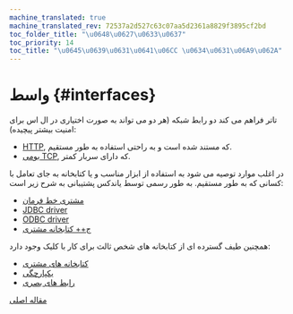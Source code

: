 ```yaml
---
machine_translated: true
machine_translated_rev: 72537a2d527c63c07aa5d2361a8829f3895cf2bd
toc_folder_title: "\u0648\u0627\u0633\u0637"
toc_priority: 14
toc_title: "\u0645\u0639\u0631\u0641\u06CC \u0634\u0631\u06A9\u062A"
---
```


# واسط {#interfaces}

تاتر فراهم می کند دو رابط شبکه (هر دو می تواند به صورت اختیاری در ال اس برای امنیت بیشتر پیچیده):

-   [HTTP](http.md), که مستند شده است و به راحتی استفاده به طور مستقیم.
-   [بومی TCP](tcp.md), که دارای سربار کمتر.

در اغلب موارد توصیه می شود به استفاده از ابزار مناسب و یا کتابخانه به جای تعامل با کسانی که به طور مستقیم. به طور رسمی توسط یاندکس پشتیبانی به شرح زیر است:

-   [مشتری خط فرمان](cli.md)
-   [JDBC driver](jdbc.md)
-   [ODBC driver](odbc.md)
-   [ج++ کتابخانه مشتری](cpp.md)

همچنین طیف گسترده ای از کتابخانه های شخص ثالث برای کار با کلیک وجود دارد:

-   [کتابخانه های مشتری](third-party/client_libraries.md)
-   [یکپارچگی](third-party/integrations.md)
-   [رابط های بصری](third-party/gui.md)

[مقاله اصلی](https://clickhouse.tech/docs/en/interfaces/) <!--hide-->
